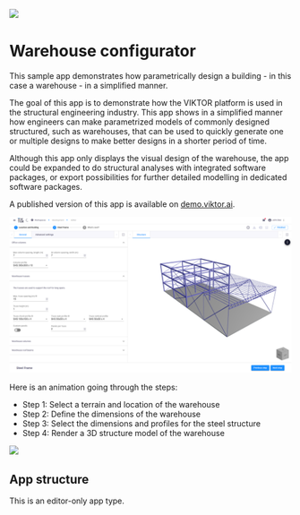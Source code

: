 ![](https://img.shields.io/badge/SDK-v13.7.0-blue) <Please check version is the same as specified in requirements.txt>

# Warehouse configurator
This sample app demonstrates how parametrically design a building - in this case a warehouse - in a simplified manner.

The goal of this app is to demonstrate how the VIKTOR platform is used in the structural engineering industry. This
app shows in a simplified manner how engineers can make parametrized models of commonly designed structured, such as 
warehouses, that can be used to quickly generate one or multiple designs to make better designs in a shorter period of time.

Although this app only displays the visual design of the warehouse, the app could be expanded to do structural analyses 
with integrated software packages, or export possibilities for further detailed modelling in dedicated software packages.

A published version of this app is available on [demo.viktor.ai](https://demo.viktor.ai/workspaces/64/app/).

![](resources/cover_image.png)

Here is an animation going through the steps: 
- Step 1: Select a terrain and location of the warehouse
- Step 2: Define the dimensions of the warehouse
- Step 3: Select the dimensions and profiles for the steel structure
- Step 4: Render a 3D structure model of the warehouse

![](resources/steps.gif)


## App structure
This is an editor-only app type.
